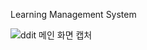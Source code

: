 Learning Management System

![ddit 메인 화면 캡처](https://user-images.githubusercontent.com/107231837/211437489-77a27e9b-5d76-42b3-8ed6-735ac298f45c.PNG)
